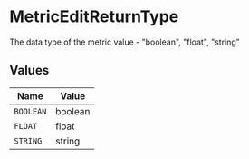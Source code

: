 # MetricEditReturnType

The data type of the metric value - "boolean", "float", "string"


## Values

| Name      | Value     |
| --------- | --------- |
| `BOOLEAN` | boolean   |
| `FLOAT`   | float     |
| `STRING`  | string    |